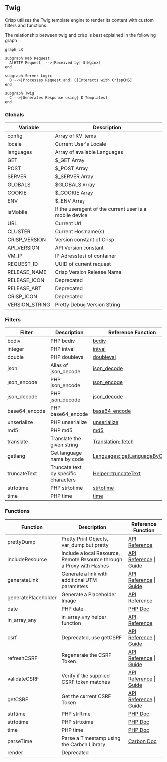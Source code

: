 ## Twig

Crisp utilizes the Twig template engine to render its content with custom filters and functions.

The relationship between twig and crisp is best explained in the following graph

```mermaid
graph LR

subgraph Web Request
  A[HTTP Request] -->|Received by| B[Nginx]
end

subgraph Server Logic
  B -->|Processes Request and| C[Interacts with CrispCMS]
end

subgraph Twig
  C -->|Generates Response using| D[Templates]
end

```

### Globals

| Variable       | Description                                             |
|----------------|---------------------------------------------------------|
| config         | Array of KV Items                                       |
| locale         | Current User's Locale                                   |
| languages      | Array of available Languages                            |
| GET            | $_GET Array                                             |
| POST           | $_POST Array                                            |
| SERVER         | $_SERVER Array                                          |
| GLOBALS        | $GLOBALS Array                                          |
| COOKIE         | $_COOKIE Array                                          |
| ENV            | $_ENV Array                                             |
| isMobile       | If the useragent of the current user is a mobile device |
| URL            | Current Url                                             |
| CLUSTER        | Current Hostname(s)                                     |
| CRISP_VERSION  | Version constant of Crisp                               |
| API_VERSION    | API Version constant                                    |
| VM_IP          | IP Adress(es) of container                              |
| REQUEST_ID     | UUID of current request                                 |
| RELEASE_NAME   | Crisp Version Release Name                              |
| RELEASE_ICON   | Deprecated                                              |
| RELEASE_ART    | Deprecated                                              |
| CRISP_ICON     | Deprecated                                              |
| VERSION_STRING | Pretty Debug Version String                             |


### Filters
| Filter        | Description                          | Reference Function                                                                                                                                   |
|---------------|--------------------------------------|------------------------------------------------------------------------------------------------------------------------------------------------------|
| bcdiv         | PHP bcdiv                            | [bcdiv](https://www.php.net/manual/en/function.bcdiv.php)                                                                                            |
| integer       | PHP intval                           | [intval](https://www.php.net/manual/en/function.intval.php)                                                                                          |
| double        | PHP doubleval                        | [doubleval](https://www.php.net/manual/en/function.doubleval.php)                                                                                    |
| json          | Alias of json_decode                 | [json_decode](https://www.php.net/manual/en/function.json-decode.php)                                                                                |
| json_encode   | PHP json_encode                      | [json_encode](https://www.php.net/manual/en/function.json-encode.php)                                                                                |
| json_decode   | PHP json_decode                      | [json_decode](https://www.php.net/manual/en/function.json-decode.php)                                                                                |
| base64_encode | PHP base64_encode                    | [base64_encode](https://www.php.net/manual/en/function.base64-encode.php)                                                                            |
| unserialize   | PHP unserialize                      | [unserialize](https://www.php.net/manual/en/function.unserialize.php)                                                                                |
| md5           | PHP md5                              | [md5](https://www.php.net/manual/en/function.md5.php)                                                                                                |
| translate     | Translate the given string           | [Translation::fetch](https://api.crispcms.jrbit.de/da/d71/classcrisp_1_1api_1_1_translation.html#ac3eb935cc896c46f385bb29ce8e5b8bb)                  |
| getlang       | Get language name by code            | [Languages::getLanguageByCode](https://api.crispcms.jrbit.de/df/d3a/classcrisp_1_1api_1_1lists_1_1_languages.html#a3fc784b856bc4ccfd560f055a14b54c1) |
| truncateText  | Truncate text by specific characters | [Helper::truncateText](https://api.crispcms.jrbit.de/dc/d9c/classcrisp_1_1api_1_1_helper.html#a203b5d4956d3d5af2ebf5192613f1f3b)                     |
| strtotime     | PHP strtotime                        | [strtotime](https://www.php.net/manual/en/function.strtotime.php)                                                                                    |
| time          | PHP time                             | [time](https://www.php.net/manual/en/function.time.php)                                                                                              |


### Functions

| Function            | Description                                                           | Reference Function                                                                                                                                       |
|---------------------|-----------------------------------------------------------------------|----------------------------------------------------------------------------------------------------------------------------------------------------------|
| prettyDump          | Pretty Print Objects, var_dump but pretty                             | [API Reference](https://api.crispcms.jrbit.de/dc/d9c/classcrisp_1_1api_1_1_helper.html#a93a7eee8cb14ed9864e7195da83b4a32)                                |
| includeResource     | Include a local Resource, Remote Resource through a Proxy with Hashes | [API Reference](https://api.crispcms.jrbit.de/d5/d1d/classcrisp_1_1core_1_1_themes.html#a3b3268ad7cf31480c61707b1cfa736c4) \| [Guide](/themes/resources) |
| generateLink        | Generate a link with additional UTM parameters                        | [API Reference](https://api.crispcms.jrbit.de/dc/d9c/classcrisp_1_1api_1_1_helper.html#a4b4c57aa3fd0d4b3de1cc478bc4f7c99) \| [Guide](/themes/links)      |
| generatePlaceholder | Generate a Placeholder Image                                          | [API Reference](https://api.crispcms.jrbit.de/dc/d9c/classcrisp_1_1api_1_1_helper.html#a01423e47dde2182fe83bec3a8bbca984)                                |
| date                | PHP date                                                              | [PHP Doc](https://www.php.net/manual/en/function.date.php)                                                                                               |
| in_array_any        | in_array_any helper function                                          | [API Reference](https://api.crispcms.jrbit.de/dc/d9c/classcrisp_1_1api_1_1_helper.html#aac91f8010ad40dc069511f3534eb4fa3)                                |
| csrf                | Deprecated, use getCSRF                                               | [API Reference](https://api.crispcms.jrbit.de/df/dd6/classcrisp_1_1core_1_1_security.html#a755b8ffb10f860314862366b34704ace) \| [Guide](/themes/csrf)    |
| refreshCSRF         | Regenerate the CSRF Token                                             | [API Reference](https://api.crispcms.jrbit.de/df/dd6/classcrisp_1_1core_1_1_security.html#ac4b0bc804a94bb993babdc767e9f17f5)  \| [Guide](/themes/csrf)   |
| validateCSRF        | Verify if the supplied CSRF token matches                             | [API Reference](https://api.crispcms.jrbit.de/df/dd6/classcrisp_1_1core_1_1_security.html#ac4b0bc804a94bb993babdc767e9f17f5)  \| [Guide](/themes/csrf)   |
| getCSRF             | Get the current CSRF Token                                            | [API Reference](https://api.crispcms.jrbit.de/df/dd6/classcrisp_1_1core_1_1_security.html#a755b8ffb10f860314862366b34704ace) \| [Guide](/themes/csrf)    |
| strftime            | PHP strftime                                                          | [PHP Doc](https://www.php.net/manual/en/function.strftime.php)                                                                                           |
| strtotime           | PHP strtotime                                                         | [PHP Doc](https://www.php.net/manual/en/function.strtotime.php)                                                                                          |
| time                | PHP time                                                              | [PHP Doc](https://www.php.net/manual/en/function.time.php)                                                                                               |
| parseTime           | Parse a Timestamp using the Carbon Library                            | [Carbon Doc](https://carbon.nesbot.com/docs/)                                                                                                            |
| render              | Deprecated                                                            |                                                                                                                                                          |